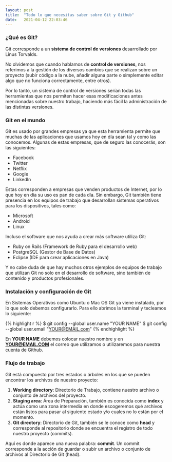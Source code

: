 ```yaml
---
layout: post
title:  "Todo lo que necesitas saber sobre Git y Github"
date:   2021-04-12 22:03:46
---
```


### ¿Qué es Git?

Git corresponde a un **sistema de control de versiones** desarrollado por Linus Torvalds.

No olvidemos que cuando hablamos de **control de versiones**, nos referimos a la gestión de los diversos cambios que se realizan sobre un proyecto (subir código a la nube, añadir alguna parte o simplemente editar algo que no funciona correctamente, entre otros).

Por lo tanto, un sistema de control de versiones serían todas las herramientas que nos permiten hacer esas modificaciones antes mencionadas sobre nuestro trabajo, haciendo más fácil la administración de las distintas versiones.

### Git en el mundo

Git es usado por grandes empresas ya que esta herramienta permite que muchas de las aplicaciones que usamos hoy en día sean tal y como las conocemos. Algunas de estas empresas, que de seguro las conocerás, son las siguientes:

* Facebook
* Twitter
* Netflix
* Google
* LinkedIn

Estas corresponden a empresas que venden productos de Internet, por lo que hoy en día su uso es pan de cada día. Sin embargo, Git también tiene presencia en los equipos de trabajo que desarrollan sistemas operativos para los dispositivos, tales como:

* Microsoft
* Android
* Linux

Incluso el software que nos ayuda a crear más software utiliza Git:

* Ruby on Rails (Framework de Ruby para el desarrollo web)
* PostgreSQL (Gestor de Base de Datos)
* Eclipse (IDE para crear aplicaciones en Java)

Y no cabe duda de que hay muchos otros ejemplos de equipos de trabajo que utilizan Git no solo en el desarrollo de software, sino también de contenido y productos profesionales.

### Instalación y configuración de Git

En Sistemas Operativos como Ubuntu o Mac OS Git ya viene instalado, por lo que solo debemos configurarlo. Para ello abrimos la terminal y tecleamos lo siguiente:

{% highlight r %}
$ git config --global user.name "YOUR NAME"
$ git config --global user.email "YOUR@EMAIL.com"
{% endhighlight %}

En **YOUR NAME** debemos colocar nuestro nombre y en **YOUR@EMAIL.COM** el correo que utilizamos o utilizaremos para nuestra cuenta de Github.

### Flujo de trabajo

Git está compuesto por tres estados o árboles en los que se pueden encontrar los archivos de nuestro proyecto:

1. **Working directory**: Directorio de Trabajo, contiene nuestro archivo o conjunto de archivos del proyecto.
2. **Staging area**: Área de Preparación, también es conocida como **index** y actúa como una zona intermedia en donde escogeremos qué archivos están listos para pasar al siguiente estado y/o cuales no lo están por el momento.
3. **Git directory**: Directorio de Git, también se le conoce como **head** y corresponde al repositorio donde se encuentra el registro de todo nuestro proyecto (commits).

Aquí es donde aparece una nueva palabra: **commit**. Un commit corresponde a la acción de guardar o subir un archivo o conjunto de archivos al Directorio de Git (head).

